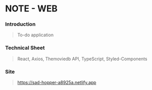 # NOTE - WEB

### Introduction

> To-do application

### Technical Sheet

> React, Axios, Themoviedb API, TypeScript, Styled-Components

### Site

> https://sad-hopper-a8925a.netlify.app
